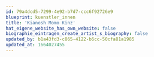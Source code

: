 ```yaml
---
id: 79a4dcd5-7299-4e92-b7d7-ccc6f92726e9
blueprint: kuenstler_innen
title: 'Kianosh Momo Kinz'
hat_eigene_website_has_own_website: false
biographie_eintragen_create_artist_s_biography: false
updated_by: b1a43fd3-c865-4122-b6cc-50cfa81a1985
updated_at: 1664027455
---
```

